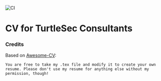 ![CI](https://github.com/turtlesec-no/turtlesec-cv/workflows/CI/badge.svg)

# CV for TurtleSec Consultants

### Credits

Based on [Awesome-CV](https://github.com/posquit0/Awesome-CV):

~~~
You are free to take my .tex file and modify it to create your own resume. Please don't use my resume for anything else without my permission, though!
~~~
